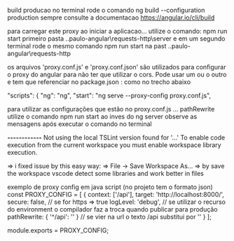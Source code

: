 build producao
no terminal rode o comando ng build --configuration production
sempre consulte a documentacao https://angular.io/cli/build


para carregar este proxy ao iniciar a aplicacao... utilize o comando:
npm run start primeiro pasta ..paulo-angular\requests-http\server e em um segundo terminal rode o mesmo comando npm run start na past ..paulo-angular\requests-http

os arquivos 'proxy.conf.js' e 'proxy.conf.json' são utilizados para configurar o proxy 
do angular para não ter que utilizar o cors. Pode usar um ou o outro e tem que referenciar no
package.json : como no trecho abaixo

"scripts": {
    "ng": "ng",
    "start": "ng serve --proxy-config proxy.conf.js",

para utilizar as configurações que estão no proxy.conf.js ... pathRewrite utilize o comando
npm run start ao inves do ng server 
observe as mensagens após executar o comando no terminal

********------------********
Not using the local TSLint version found for '...'
To enable code execution from the current workspace you must enable workspace library execution.

=> i fixed issue by this easy way:
=> File -> Save Workspace As...
=> by save the workspace vscode detect some libraries and work better in files



exemplo de proxy config em java script (no projeto tem o formato json)
const PROXY_CONFIG = [
  {
    context: ['/api'],
    target: 'http://localhost:8000/',
    secure: false, // se for https => true
    logLevel: 'debug', // se utilizar o recurso do environment o compilador faz a troca quando publicar para produção
    pathRewrite: { '^/api': '' } // se vier na url o texto /api  substitui por ''
  }
];

module.exports = PROXY_CONFIG;

